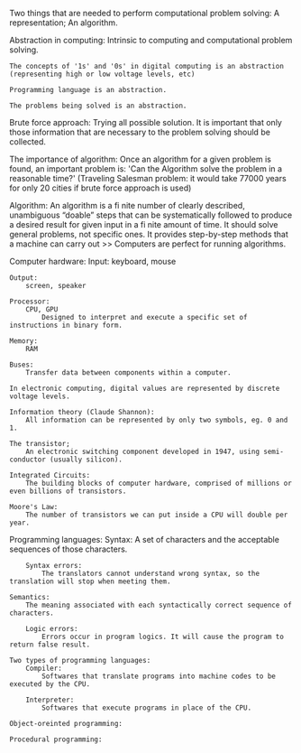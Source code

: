 Two things that are needed to perform computational problem solving:
    A representation;
    An algorithm.

Abstraction in computing:
    Intrinsic to computing and computational problem solving.

    The concepts of '1s' and '0s' in digital computing is an abstraction (representing high or low voltage levels, etc)

    Programming language is an abstraction.

    The problems being solved is an abstraction.

Brute force approach:
    Trying all possible solution.
    It is important that only those information that are necessary to the problem solving should be collected.

The importance of algorithm:
    Once an algorithm for a given problem is found, an important problem is: 'Can the Algorithm solve the problem in a reasonable time?'
    (Traveling Salesman problem: it would take 77000 years for only 20 cities if brute force approach is used)

Algorithm:
    An algorithm is a fi nite number of clearly described, unambiguous “doable” steps that can be systematically followed to produce a desired result for given input in a fi nite amount of time.
    It should solve general problems, not specific ones.
    It provides step-by-step methods that a machine can carry out >> Computers are perfect for running algorithms.

Computer hardware:
    Input:
        keyboard, mouse

    Output:
        screen, speaker

    Processor:
        CPU, GPU
            Designed to interpret and execute a specific set of instructions in binary form.
        
    Memory:
        RAM
    
    Buses:
        Transfer data between components within a computer.

    In electronic computing, digital values are represented by discrete voltage levels.

    Information theory (Claude Shannon):
        All information can be represented by only two symbols, eg. 0 and 1.

    The transistor;
        An electronic switching component developed in 1947, using semi-conductor (usually silicon).

    Integrated Circuits:
        The building blocks of computer hardware, comprised of millions or even billions of transistors.

    Moore's Law:
        The number of transistors we can put inside a CPU will double per year.

Programming languages:
    Syntax:
        A set of characters and the acceptable sequences of those characters.

        Syntax errors:
            The translators cannot understand wrong syntax, so the translation will stop when meeting them.

    Semantics:
        The meaning associated with each syntactically correct sequence of characters.
        
        Logic errors:
            Errors occur in program logics. It will cause the program to return false result.

    Two types of programming languages:
        Compiler:
            Softwares that translate programs into machine codes to be executed by the CPU.

        Interpreter:
            Softwares that execute programs in place of the CPU.

    Object-oreinted programming:
    
    Procedural programming:
